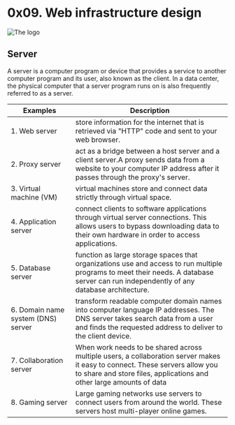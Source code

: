 # 0x09. Web infrastructure design
![The logo](https://commons.wikimedia.org/wiki/File:Operating_system_placement_(software).svg#/media/File:Operating_system_placement_(software).svg)
## Server
A server is a computer program or device that provides a service to another computer program and its user, also known as the client. In a data center, the physical computer that a server program runs on is also frequently referred to as a server.

| Examples   | Description |
|------------| ------------|
| 1. Web server | store information for the internet that is retrieved via "HTTP" code and sent to your web browser.|
| 2. Proxy server | act as a bridge between a host server and a client server.A proxy sends data from a website to your computer IP address after it passes through the proxy's server.|
| 3. Virtual machine (VM) | virtual machines store and connect data strictly through virtual space.|
| 4. Application server | connect clients to software applications through virtual server connections. This allows users to bypass downloading data to their own hardware in order to access applications.|
| 5. Database server |  function as large storage spaces that organizations use and access to run multiple programs to meet their needs. A database server can run independently of any database architecture.|
| 6. Domain name system (DNS) server | transform readable computer domain names into computer language IP addresses. The DNS server takes search data from a user and finds the requested address to deliver to the client device.|
| 7. Collaboration server | When work needs to be shared across multiple users, a collaboration server makes it easy to connect. These servers allow you to share and store files, applications and other large amounts of data |
| 8. Gaming server | Large gaming networks use servers to connect users from around the world. These servers host multi-player online games.|

